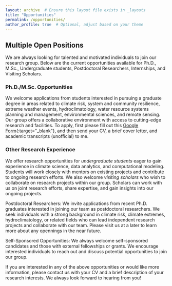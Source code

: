 ```yaml
---
layout: archive  # Ensure this layout file exists in _layouts
title: "Opportunities"
permalink: /opportunities/
author_profile: true  # Optional, adjust based on your theme
---
```


## Multiple Open Positions

We are always looking for talented and motivated individuals to join our research group. Below are the current opportunities available for Ph.D., M.Sc., Undergraduate students, Postdoctoral Researchers, Internships, and Visiting Scholars.

### Ph.D./M.Sc. Opportunities
We welcome applications from students interested in pursuing a graduate degree in areas related to climate risk, system and community resilience, extreme weather events, hydroclimatology, water resource systems planning and management, environmental sciences, and remote sensing. Our group offers a collaborative environment with access to cutting-edge research and facilities. To apply, first please fill out this [Google Form](https://docs.google.com/forms/d/e/1FAIpQLSe4X1d9kJS6Xur53ztIVc2Pre48Yx3DnqO33hiNtdAeFMS6kA/viewform?usp=pp_url){:target="_blank"}, and then send your CV, a brief cover letter, and academic transcripts (unofficial) to me. 

### Other Research Experience
We offer research opportunities for *undergraduate students* eager to gain experience in climate science, data analytics, and computational modeling. Students will work closely with mentors on existing projects and contribute to ongoing research efforts. We also welcome *visiting scholars* who wish to collaborate on research projects within our group. Scholars can work with us on joint research efforts, share expertise, and gain insights into our ongoing projects.

Postdoctoral Researchers: We invite applications from recent Ph.D. graduates interested in joining our team as postdoctoral researchers. We seek individuals with a strong background in climate risk, climate extremes, hydroclimatology, or related fields who can lead independent research projects and collaborate with our team. Please visit us at a later to learn more about any opennings in the near future.


Self-Sponsored Opportunities: We always welcome self-sponsored candidates and those with external fellowships or grants. We encourage interested individuals to reach out and discuss potential opportunities to join our group.

If you are interested in any of the above opportunities or would like more information, please contact us with your CV and a brief description of your research interests. We always look forward to hearing from you!
